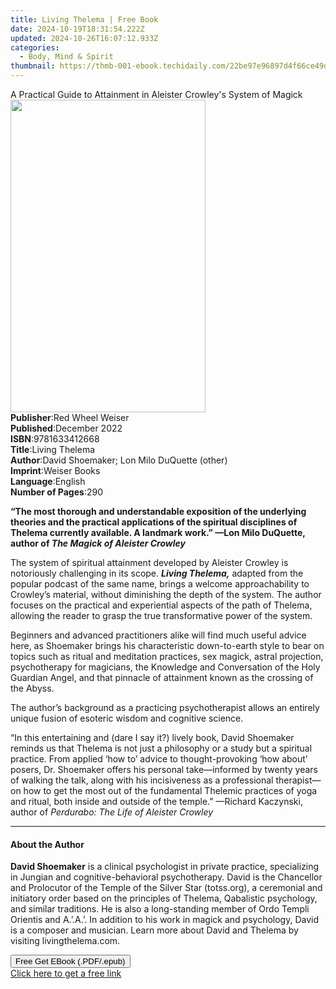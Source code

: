 ```yaml
---
title: Living Thelema | Free Book
date: 2024-10-19T18:31:54.222Z
updated: 2024-10-26T16:07:12.933Z
categories:
  - Body, Mind & Spirit
thumbnail: https://thmb-001-ebook.techidaily.com/22be97e96897d4f66ce49db33e7946d2e147646d1aa648e5a6785ade17044a68.jpg
---
```

<main id="book-container">
  <div class="flex flex-col">
    <div class="book-brief flex-1 py-6 px-4 sm:p-6 md:py-10 md:px-8">
      <!-- brief-->
      <div class="book-brief-main">
        A Practical Guide to Attainment in Aleister Crowley's System of Magick
      </div>
    </div>
    <div
      class="book-meta-info flex-1 grid gap-4 col-start-1 col-end-3 row-start-1 sm:mb-6 sm:grid-cols-4 lg:gap-6 lg:col-start-2 lg:row-end-6 lg:row-span-6 lg:mb-0"
    >
      <div
        class="book-meta-info-left place-content-center mt-4 p-4 text-sm leading-6 col-start-2 col-span-2 dark:text-slate-400"
      >
        <img
          class="w-full h-500 object-cover rounded-lg sm:h-255 sm:col-span-2 lg:col-span-full"
          src="https://img-001-ebook.techidaily.com/43efd4acbf39da0d2c3e2d4f35cb96b4814b01d842b23fe57c6ae9b03c4e38e5.jpg"
          alt=""
          width="312"
          height="500"
        />
      </div>
      <div
        class="book-meta-info-right mt-2 col-start-1 row-start-2 col-span-3 self-center"
      >
        <!-- meta data  -->
        <div class="flex flex-col px-4 md:px-8">
          <div class="flex-1">
            <strong>Publisher</strong>:<span class="px-2"
              >Red Wheel Weiser</span
            >
          </div>
          <div class="flex-1">
            <strong>Published</strong>:<span class="px-2">December 2022</span>
          </div>
          <div class="flex-1">
            <strong>ISBN</strong>:<span class="px-2">9781633412668</span>
          </div>
          <div class="flex-1">
            <strong>Title</strong>:<span class="px-2">Living Thelema</span>
          </div>
          <div class="flex-1">
            <strong>Author</strong>:<span class="px-2"
              >David Shoemaker; Lon Milo DuQuette (other)</span
            >
          </div>
          <div class="flex-1">
            <strong>Imprint</strong>:<span class="px-2">Weiser Books</span>
          </div>
          <div class="flex-1">
            <strong>Language</strong>:<span class="px-2">English</span>
          </div>
          <div class="flex-1">
            <strong>Number of Pages</strong>:<span class="px-2">290</span>
          </div>
        </div>
      </div>
    </div>
    <div class="book-description flex-1 py-6 px-4 sm:p-6 md:py-10 md:px-8">
      <div class="book-description-main">
        <div accordion-content="" id="description">
          <p>
            <b
              >“The most thorough and understandable exposition of the
              underlying theories and the practical applications of the
              spiritual disciplines of Thelema currently available. A landmark
              work.” —Lon Milo DuQuette, author of
              <i>The Magick of Aleister Crowley</i></b
            ><br />
          </p>
          <p>
            The system of spiritual attainment developed by Aleister Crowley is
            notoriously challenging in its scope.
            <i><b>Living Thelema,</b></i> adapted from the popular podcast of
            the same name, brings a welcome approachability to Crowley’s
            material, without diminishing the depth of the system. The author
            focuses on the practical and experiential aspects of the path of
            Thelema, allowing the reader to grasp the true transformative power
            of the system. <br />
          </p>
          <p>
            Beginners and advanced practitioners alike will find much useful
            advice here, as Shoemaker brings his characteristic down-to-earth
            style to bear on topics such as ritual and meditation practices, sex
            magick, astral projection, psychotherapy for magicians, the
            Knowledge and Conversation of the Holy Guardian Angel, and that
            pinnacle of attainment known as the crossing of the Abyss. <br />
          </p>
          <p>
            The author’s background as a practicing psychotherapist allows an
            entirely unique fusion of esoteric wisdom and cognitive science.
            <br />
          </p>
          <p>
            “In this entertaining and (dare I say it?) lively book, David
            Shoemaker reminds us that Thelema is not just a philosophy or a
            study but a spiritual practice. From applied ‘how to’ advice to
            thought-provoking ‘how about’ posers, Dr. Shoemaker offers his
            personal take—informed by twenty years of walking the talk, along
            with his incisiveness as a professional therapist—on how to get the
            most out of the fundamental Thelemic practices of yoga and ritual,
            both inside and outside of the temple.” —Richard Kaczynski, author
            of <i>Perdurabo: The Life of Aleister Crowley</i><br />
          </p>
        </div>
        <div class="accordion-fader"></div>
      </div>
    </div>
    <div class="book-excerpts flex-1 py-6 px-4 sm:p-6 md:py-10 md:px-8">
      <!-- excerpts-->
      <div class="book-excerpts-main">
        <hr />
        <h4 class="placeholder placeholder-heading">
          <span>About the Author</span>
        </h4>
        <p>
          <b>David Shoemaker</b> is a clinical psychologist in private practice,
          specializing in Jungian and cognitive-behavioral psychotherapy. David
          is the Chancellor and Prolocutor of the Temple of the Silver Star
          (totss.org), a ceremonial and initiatory order based on the principles
          of Thelema, Qabalistic psychology, and similar traditions. He is also
          a long-standing member of Ordo Templi Orientis and&nbsp;A.’.A.’. In
          addition to his work in magick and psychology, David is a composer and
          musician. Learn more about David and Thelema by visiting
          livingthelema.com.
        </p>
      </div>
    </div>
    <div
      class="book-about-author flex-1 py-6 px-4 sm:p-6 md:py-10 md:px-8"
    ></div>
    <div class="book-free-get flex-1 py-6 px-4 sm:p-6 md:py-10 md:px-8">
      <button
        id="btn-free-get"
        class="bg-blue-500 hover:bg-blue-700 text-white font-bold py-2 px-4 rounded"
      >
        Free Get EBook (.PDF/.epub)
      </button>
      <div id="countdown-display" class="px-2 text-lg mt-2"></div>
      <a
        id="free-link"
        class="hidden bg-blue-500 hover:bg-blue-700 text-white font-bold py-2 px-4 rounded"
        href="https://www.ebooks.com/en-us/book/210503036/living-thelema/david-shoemaker/"
        target="_blank"
        >Click here to get a free link</a
      >
    </div>
    <script>
      let countdownTime = 0;
      let countdownInterval = null;
      document
        .getElementById('btn-free-get')
        .addEventListener('click', startCountdown);
      function startCountdown() {
        countdownTime = new Date().getTime() + 60000 * 3;
        countdownInterval = setInterval(updateCountdown, 1000);
        document.getElementById('btn-free-get').disabled = true;
        document
          .getElementById('btn-free-get')
          .classList.add('bg-gray-500', 'cursor-not-allowed');
      }
      function updateCountdown() {
        let currentTime = new Date().getTime();
        let timeLeft = countdownTime - currentTime;
        let secondsLeft = Math.floor(timeLeft / 1000);
        document.getElementById('countdown-display').innerHTML =
          `Remaining time: ${secondsLeft} seconds.`;
        if (secondsLeft <= 0) {
          clearInterval(countdownInterval);
          document.getElementById('btn-free-get').classList.add('hidden');
          document.getElementById('free-link').classList.remove('hidden');
          document.getElementById('countdown-display').innerHTML = '';
        }
      }
    </script>
  </div>
</main>

<ins class="adsbygoogle"
      style="display:block"
      data-ad-client="ca-pub-7571918770474297"
      data-ad-slot="8358498916"
      data-ad-format="auto"
      data-full-width-responsive="true"></ins>
    